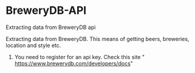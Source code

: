 # BreweryDB-API 
Extracting data from BreweryDB api 


Extracting data from BreweryDB. This means of getting beers, breweries, location and style etc.

1. You need to register for an api key.  Check this site " https://www.brewerydb.com/developers/docs" 
